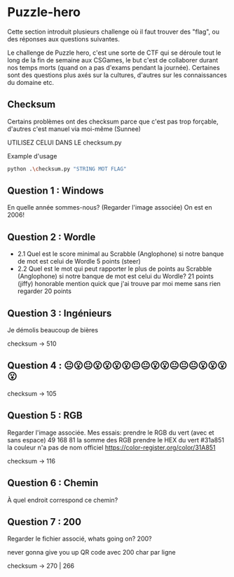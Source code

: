 # Puzzle-hero

Cette section introduit plusieurs challenge où il faut trouver des "flag", ou des réponses aux questions suivantes.

Le challenge de Puzzle hero, c'est une sorte de CTF qui se déroule tout le long de la fin de semaine aux CSGames,
le but c'est de collaborer durant nos temps morts (quand on a pas d'exams pendant la journée).
Certaines sont des questions plus axés sur la cultures, d'autres sur les connaissances du domaine etc.


## Checksum
Certains problèmes ont des checksum parce que c'est pas trop forçable, d'autres c'est manuel via moi-même (Sunnee)

UTILISEZ CELUI DANS LE checksum.py

Example d'usage
```bash
python .\checksum.py "STRING MOT FLAG"
```

## Question 1 : Windows

En quelle année sommes-nous? (Regarder l'image associée)
On est en 2006!

## Question 2 : Wordle

- 2.1 Quel est le score minimal au Scrabble (Anglophone) si notre banque de mot est celui de Wordle
5 points (steer)
- 2.2 Quel est le mot qui peut rapporter le plus de points au Scrabble (Anglophone) si notre banque de mot est celui du Wordle?
21 points (jiffy)
honorable mention quick que j'ai trouve par moi meme sans rien regarder 20 points

## Question 3 : Ingénieurs

Je démolis beaucoup de bières

checksum -> 510

## Question 4 : 😐😮😐😮😮😮😮😐😐😮😮😐😐😐😮😮😮😮

checksum -> 105

## Question 5 : RGB

Regarder l'image associée.
Mes essais:
prendre le RGB du vert (avec et sans espace) 49 168 81
la somme des RGB
prendre le HEX du vert #31a851
la couleur n'a pas de nom officiel https://color-register.org/color/31A851 

checksum -> 116

## Question 6 : Chemin

À quel endroit correspond ce chemin?

## Question 7 : 200

Regarder le fichier associé, whats going on? 200?

never gonna give you up
QR code avec 200 char par ligne

checksum -> 270 | 266
